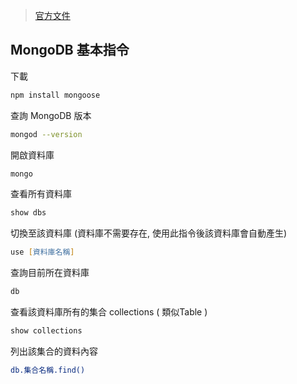 > [官方文件](https://mongoosejs.com/docs/index.html)

## MongoDB 基本指令
下載
```zsh
npm install mongoose
```

查詢 MongoDB 版本
```zsh
mongod --version
```

開啟資料庫
```zsh
mongo
```

查看所有資料庫
```zsh
show dbs
```

切換至該資料庫 (資料庫不需要存在, 使用此指令後該資料庫會自動產生)
```zsh
use [資料庫名稱]
```

查詢目前所在資料庫
```zsh
db
```

查看該資料庫所有的集合 collections ( 類似Table )
```zsh
show collections
```

列出該集合的資料內容 
```zsh
db.集合名稱.find()
```